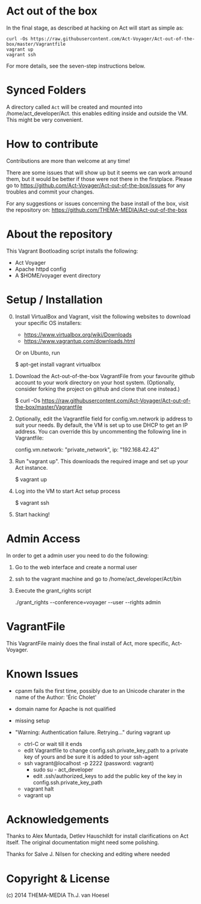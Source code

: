 Act out of the box
==================

In the final stage, as described at hacking on Act will start as simple as:

    curl -Os https://raw.githubusercontent.com/Act-Voyager/Act-out-of-the-box/master/Vagrantfile
    vagrant up
    vagrant ssh

For more details, see the seven-step instructions below.

Synced Folders
==============

A directory called `Act` will be created and mounted into
/home/act_developer/Act. this enables editing inside and outside the VM.
This might be very convenient.

How to contribute
=================

Contributions are more than welcome at any time!

There are some issues that will show up but it seems we can work arround them,
but it would be better if those were not there in the firstplace. Please go to
https://github.com/Act-Voyager/Act-out-of-the-box/issues for any troubles and
commit your changes.

For any suggestions or issues concerning the base install of the box, visit
the repository on: https://github.com/THEMA-MEDIA/Act-out-of-the-box

About the repository
====================

This Vagrant Bootloading script installs the following:

* Act Voyager
* Apache httpd config
* A $HOME/voyager event directory

Setup / Installation
====================

0) Install VirtualBox and Vagrant, visit the following websites to download
   your specific OS installers:

   * https://www.virtualbox.org/wiki/Downloads
   * https://www.vagrantup.com/downloads.html

   Or on Ubunto, run

    $ apt-get install vagrant virtualbox

2) Download the Act-out-of-the-box VagrantFile from your favourite github account to
   your work directory on your host system. (Optionally, consider forking
   the project on github and clone that one instead.)

    $ curl -Os https://raw.githubusercontent.com/Act-Voyager/Act-out-of-the-box/master/Vagrantfile

3) Optionally, edit the Vagrantfile field for config.vm.network ip
   address to suit your needs. By default, the VM is set up to use DHCP
   to get an IP address. You can override this by uncommenting the
   following line in Vagrantfile:

    config.vm.network: "private_network", ip: "192.168.42.42"

4) Run "vagrant up". This downloads the required image and set up
   your Act instance.

    $ vagrant up

5) Log into the VM to start Act setup process

    $ vagrant ssh

6) Start hacking!

Admin Access
===========
In order to get a admin user you need to do the following:

1) Go to the web interface and create a normal user

2) ssh to the vagrant machine and go to /home/act_developer/Act/bin

3) Execute the grant_rights script

    ./grant_rights --conference=voyager --user <username> --rights admin

VagrantFile
===========

This VagrantFile mainly does the final install of Act, more specific,
Act-Voyager. 

Known Issues
============

* cpanm fails the first time, possibly due to an Unicode charater in the name
  of the Author: 'Éric Cholet'

* domain name for Apache is not qualified

* missing setup

* "Warning: Authentication failure. Retrying..." during vagrant up

  * ctrl-C or wait till it ends
  * edit Vagrantfile to change config.ssh.private_key_path to a private key of yours and be sure it is added to your ssh-agent
  * ssh vagrant@localhost -p 2222  (password: vagrant)
    * sudo su - act_developer
    * edit .ssh/authorized_keys to add the public key of the key in config.ssh.private_key_path
  * vagrant halt
  * vagrant up


Acknowledgements
================

Thanks to Alex Muntada, Detlev Hauschildt for install clarifications
on Act itself. The original documentation might need some polishing.

Thanks for Salve J. Nilsen for checking and editing where needed


Copyright & License
===================

(c) 2014 THEMA-MEDIA Th.J. van Hoesel

